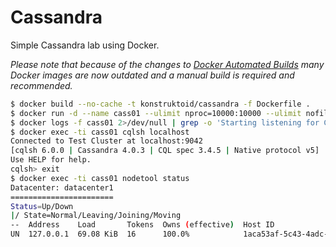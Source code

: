 # Cassandra

Simple Cassandra lab using Docker.

_Please note that because of the changes to [Docker Automated Builds](https://docs.docker.com/docker-hub/builds/)
many Docker images are now outdated and a manual build is required and recommended._

```sh
$ docker build --no-cache -t konstruktoid/cassandra -f Dockerfile .
$ docker run -d --name cass01 --ulimit nproc=10000:10000 --ulimit nofile=10000:10000 konstruktoid/cassandra
$ docker logs -f cass01 2>/dev/null | grep -o 'Starting listening for CQL clients'
$ docker exec -ti cass01 cqlsh localhost
Connected to Test Cluster at localhost:9042
[cqlsh 6.0.0 | Cassandra 4.0.3 | CQL spec 3.4.5 | Native protocol v5]
Use HELP for help.
cqlsh> exit
$ docker exec -ti cass01 nodetool status
Datacenter: datacenter1
=======================
Status=Up/Down
|/ State=Normal/Leaving/Joining/Moving
--  Address    Load       Tokens  Owns (effective)  Host ID                               Rack
UN  127.0.0.1  69.08 KiB  16      100.0%            1aca53af-5c43-4adc-b3c3-bdfdf839e3cc  rack1
```
